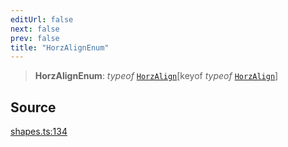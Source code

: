 ```yaml
---
editUrl: false
next: false
prev: false
title: "HorzAlignEnum"
---
```


> **HorzAlignEnum**: *typeof* [`HorzAlign`](/api-core/variables/horzalign/)\[keyof *typeof* [`HorzAlign`](/api-core/variables/horzalign/)\]

## Source

[shapes.ts:134](https://github.com/dgmjs/dgmjs/blob/main/packages/core/src/shapes.ts#L134)
